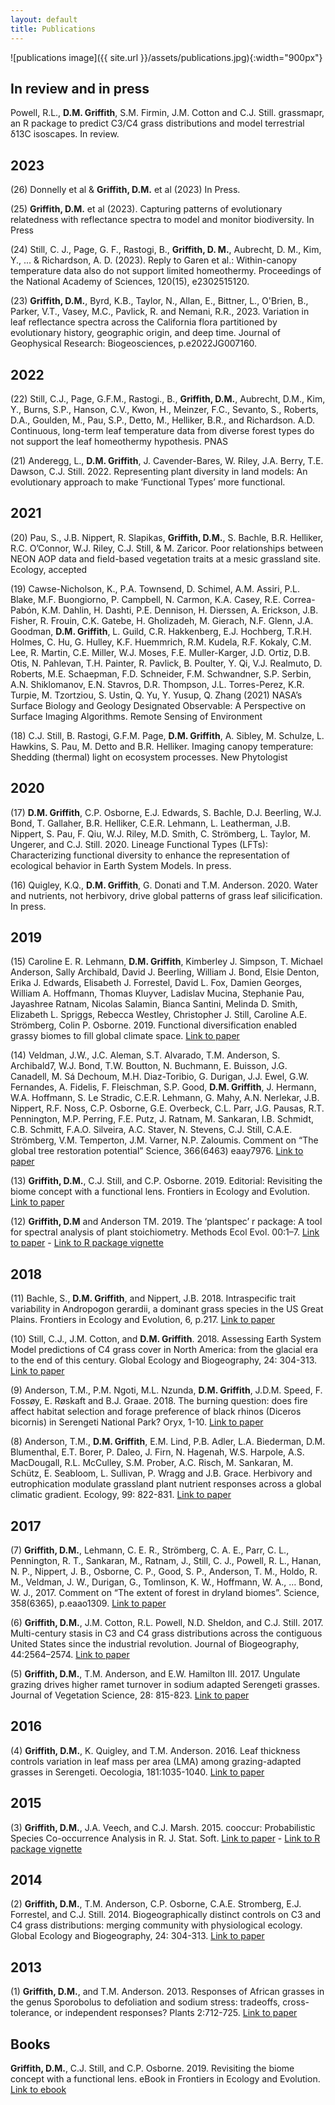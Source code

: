 ```yaml
---
layout: default
title: Publications
---
```


![publications image]({{ site.url }}/assets/publications.jpg){:width="900px"}

## In review and in press



Powell, R.L., **D.M. Griffith**, S.M. Firmin, J.M. Cotton and C.J. Still. grassmapr, an R package to predict C3/C4 grass distributions and model terrestrial δ13C isoscapes. In review.  



## 2023

(26) Donnelly et al & **Griffith, D.M.** et al (2023) In Press.

(25) **Griffith, D.M.** et al (2023). Capturing patterns of evolutionary relatedness with reflectance spectra to model and monitor biodiversity. In Press  

(24) Still, C. J., Page, G. F., Rastogi, B., **Griffith, D. M.**, Aubrecht, D. M., Kim, Y., ... & Richardson, A. D. (2023). Reply to Garen et al.: Within-canopy temperature data also do not support limited homeothermy. Proceedings of the National Academy of Sciences, 120(15), e2302515120.

(23) **Griffith, D.M.**, Byrd, K.B., Taylor, N., Allan, E., Bittner, L., O'Brien, B., Parker, V.T., Vasey, M.C., Pavlick, R. and Nemani, R.R., 2023. Variation in leaf reflectance spectra across the California flora partitioned by evolutionary history, geographic origin, and deep time. Journal of Geophysical Research: Biogeosciences, p.e2022JG007160.

## 2022

(22) Still, C.J., Page, G.F.M., Rastogi., B., **Griffith, D.M.**,  Aubrecht, D.M., Kim, Y., Burns, S.P., Hanson, C.V., Kwon, H., Meinzer, F.C., Sevanto, S., Roberts, D.A., Goulden, M., Pau, S.P., Detto, M., Helliker, B.R., and Richardson. A.D. Continuous, long-term leaf temperature data from diverse forest types do not support the leaf homeothermy hypothesis. PNAS

(21) Anderegg, L., **D.M. Griffith**, J. Cavender-Bares, W. Riley, J.A. Berry, T.E. Dawson, C.J. Still. 2022. Representing plant diversity in land models: An evolutionary approach to make ‘Functional Types’ more functional.  

## 2021

(20) Pau, S., J.B. Nippert, R. Slapikas, **Griffith, D.M.**, S. Bachle, B.R. Helliker, R.C. O’Connor, W.J. Riley, C.J. Still, & M. Zaricor. Poor relationships between NEON AOP data and field-based vegetation traits at a mesic grassland site. Ecology, accepted

(19) Cawse-Nicholson, K., P.A. Townsend, D. Schimel, A.M. Assiri, P.L. Blake, M.F. Buongiorno, P. Campbell, N. Carmon, K.A. Casey, R.E. Correa-Pabón, K.M. Dahlin, H. Dashti, P.E. Dennison, H. Dierssen, A. Erickson, J.B. Fisher, R. Frouin, C.K. Gatebe, H. Gholizadeh, M. Gierach, N.F. Glenn, J.A. Goodman, **D.M. Griffith**, L. Guild, C.R. Hakkenberg, E.J. Hochberg, T.R.H. Holmes, C. Hu, G. Hulley, K.F. Huemmrich, R.M. Kudela, R.F. Kokaly,  C.M. Lee, R. Martin, C.E. Miller, W.J. Moses, F.E. Muller-Karger, J.D. Ortiz, D.B. Otis, N. Pahlevan, T.H. Painter, R. Pavlick, B. Poulter, Y. Qi, V.J. Realmuto, D. Roberts, M.E. Schaepman, F.D. Schneider, F.M. Schwandner, S.P. Serbin, A.N. Shiklomanov, E.N. Stavros, D.R. Thompson, J.L. Torres-Perez, K.R. Turpie, M. Tzortziou, S. Ustin, Q. Yu, Y. Yusup, Q. Zhang (2021) NASA’s Surface Biology and Geology Designated Observable: A Perspective on Surface Imaging Algorithms. Remote Sensing of Environment

(18) C.J. Still, B. Rastogi, G.F.M. Page, **D.M. Griffith**, A. Sibley, M. Schulze, L. Hawkins, S. Pau, M. Detto and B.R. Helliker. Imaging canopy temperature: Shedding (thermal) light on ecosystem processes. New Phytologist

## 2020  

(17) **D.M. Griffith**, C.P. Osborne, E.J. Edwards, S. Bachle, D.J. Beerling, W.J. Bond, T. Gallaher, B.R. Helliker, C.E.R. Lehmann, L. Leatherman, J.B. Nippert, S. Pau, F. Qiu, W.J. Riley, M.D. Smith, C. Strömberg, L. Taylor, M. Ungerer, and C.J. Still. 2020. Lineage Functional Types (LFTs): Characterizing functional diversity to enhance the representation of ecological behavior in Earth System Models. In press. 

(16) Quigley, K.Q., **D.M. Griffith**, G. Donati and T.M. Anderson. 2020. Water and nutrients, not herbivory, drive global patterns of grass leaf silicification. In press.  

## 2019

(15) Caroline E. R. Lehmann, **D.M. Griffith**, Kimberley J. Simpson, T. Michael Anderson, Sally Archibald, David J. Beerling, William J. Bond, Elsie Denton, Erika J. Edwards, Elisabeth J. Forrestel, David L. Fox, Damien Georges, William A. Hoffmann, Thomas Kluyver, Ladislav Mucina, Stephanie Pau, Jayashree Ratnam, Nicolas Salamin, Bianca Santini, Melinda D. Smith, Elizabeth L. Spriggs, Rebecca Westley, Christopher J. Still, Caroline A.E. Strömberg, Colin P. Osborne. 2019. Functional diversification enabled grassy biomes to fill global climate space. [Link to paper](https://doi.org/10.1101/583625)

(14) Veldman, J.W., J.C. Aleman, S.T. Alvarado, T.M. Anderson, S. Archibald7, W.J. Bond, T.W. Boutton, N. Buchmann, E. Buisson, J.G. Canadell, M. Sá Dechoum, M.H. Diaz-Toribio, G. Durigan, J.J. Ewel, G.W. Fernandes, A. Fidelis, F. Fleischman, S.P. Good, **D.M. Griffith**, J. Hermann, W.A. Hoffmann, S. Le Stradic, C.E.R. Lehmann, G. Mahy, A.N. Nerlekar, J.B. Nippert, R.F. Noss, C.P. Osborne, G.E. Overbeck, C.L. Parr, J.G. Pausas, R.T. Pennington, M.P. Perring, F.E. Putz, J. Ratnam, M. Sankaran, I.B. Schmidt, C.B. Schmitt, F.A.O. Silveira, A.C. Staver, N. Stevens, C.J. Still, C.A.E. Strömberg, V.M. Temperton, J.M. Varner, N.P. Zaloumis. Comment on “The global tree restoration potential” Science, 366(6463) eaay7976. [Link to paper](https://science.sciencemag.org/content/366/6463/eaay7976)

(13) **Griffith, D.M.**, C.J. Still, and C.P. Osborne. 2019. Editorial: Revisiting the biome concept with a functional lens. Frontiers in Ecology and Evolution. [Link to paper](https://www.frontiersin.org/articles/10.3389/fevo.2019.00144/full)

(12) **Griffith, D.M** and Anderson TM. 2019. The ‘plantspec’ r package: A tool for spectral analysis of plant stoichiometry. Methods Ecol Evol. 00:1–7. [Link to paper](https://besjournals.onlinelibrary.wiley.com/doi/10.1111/2041-210X.13143) - [Link to R package vignette](https://griffithdan.github.io/pages/code_and_data/plantspec.html)

## 2018

(11) Bachle, S., **D.M. Griffith**, and Nippert, J.B. 2018. Intraspecific trait variability in Andropogon gerardii, a dominant grass species in the US Great Plains. Frontiers in Ecology and Evolution, 6, p.217. [Link to paper](https://www.frontiersin.org/articles/10.3389/fevo.2018.00217/full) 

(10) Still, C.J., J.M. Cotton, and **D.M. Griffith**. 2018. Assessing Earth System Model predictions of C4 grass cover in North America: from the glacial era to the end of this century. Global Ecology and Biogeography, 24: 304-313. [Link to paper](https://onlinelibrary.wiley.com/doi/full/10.1111/geb.12830) 

(9) Anderson, T.M., P.M. Ngoti, M.L. Nzunda, **D.M. Griffith**, J.D.M. Speed, F. Fossøy, E. Røskaft and B.J. Graae. 2018. The burning question: does fire affect habitat selection and forage preference of black rhinos (Diceros bicornis) in Serengeti National Park? Oryx, 1-10. [Link to paper](https://doi.org/10.1017/S0030605318000388) 

(8) Anderson, T.M., **D.M. Griffith**, E.M. Lind, P.B. Adler, L.A. Biederman, D.M. Blumenthal, E.T. Borer, P. Daleo, J. Firn, N. Hagenah, W.S. Harpole, A.S. MacDougall, R.L. McCulley, S.M. Prober, A.C. Risch, M. Sankaran, M. Schütz, E. Seabloom, L. Sullivan, P. Wragg and J.B. Grace. Herbivory and eutrophication modulate grassland plant nutrient responses across a global climatic gradient. Ecology, 99: 822-831. [Link to paper](https://esajournals.onlinelibrary.wiley.com/doi/epdf/10.1002/ecy.2175) 

## 2017

(7) **Griffith, D.M.**, Lehmann, C. E. R., Strömberg, C. A. E., Parr, C. L., Pennington, R. T., Sankaran, M., Ratnam, J., Still, C. J., Powell, R. L., Hanan, N. P., Nippert, J. B., Osborne, C. P., Good, S. P., Anderson, T. M., Holdo, R. M., Veldman, J. W., Durigan, G., Tomlinson, K. W., Hoffmann, W. A., … Bond, W. J., 2017. Comment on “The extent of forest in dryland biomes”. Science, 358(6365), p.eaao1309. [Link to paper](http://science.sciencemag.org/content/358/6365/eaao1309/tab-pdf) 

(6) **Griffith, D.M.**, J.M. Cotton, R.L. Powell, N.D. Sheldon, and C.J. Still. 2017. Multi-century stasis in C3 and C4 grass distributions across the contiguous United States since the industrial revolution. Journal of Biogeography, 44:2564–2574. [Link to paper](https://onlinelibrary.wiley.com/doi/abs/10.1111/jbi.13061) 

(5) **Griffith, D.M.**, T.M. Anderson, and E.W. Hamilton III. 2017. Ungulate grazing drives higher ramet turnover in sodium adapted Serengeti grasses. Journal of Vegetation Science, 28: 815-823. [Link to paper](https://onlinelibrary.wiley.com/doi/abs/10.1111/jvs.12526) 

## 2016

(4) **Griffith, D.M.**, K. Quigley, and T.M. Anderson. 2016. Leaf thickness controls variation in leaf mass per area (LMA) among grazing-adapted grasses in Serengeti. Oecologia, 181:1035-1040. [Link to paper](https://link.springer.com/article/10.1007%2Fs00442-016-3632-3) 

## 2015

(3) **Griffith, D.M.**, J.A. Veech, and C.J. Marsh. 2015. cooccur: Probabilistic Species Co-occurrence Analysis in R. J. Stat. Soft. [Link to paper](https://www.jstatsoft.org/article/view/v069c02) - [Link to R package vignette](https://griffithdan.github.io/pages/code_and_data/cooccur.html)

## 2014

(2) **Griffith, D.M.**, T.M. Anderson, C.P. Osborne, C.A.E. Stromberg, E.J. Forrestel, and C.J. Still. 2014. Biogeographically distinct controls on C3 and C4 grass distributions: merging community with physiological ecology. Global Ecology and Biogeography, 24: 304-313. [Link to paper](https://onlinelibrary.wiley.com/doi/full/10.1111/geb.12265) 

## 2013

(1) **Griffith, D.M.**, and T.M. Anderson. 2013. Responses of African grasses in the genus Sporobolus to defoliation and sodium stress: tradeoffs, cross-tolerance, or independent responses? Plants 2:712-725. [Link to paper](https://www.ncbi.nlm.nih.gov/pubmed/27137400) 

## Books

**Griffith, D.M.**, C.J. Still, and C.P. Osborne. 2019. Revisiting the biome concept with a functional lens. eBook in Frontiers in Ecology and Evolution. [Link to ebook](https://www.frontiersin.org/articles/10.3389/fevo.2019.00144/full)
